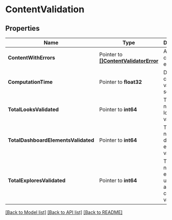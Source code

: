 # ContentValidation

## Properties

Name | Type | Description | Notes
------------ | ------------- | ------------- | -------------
**ContentWithErrors** | Pointer to [**[]ContentValidatorError**](ContentValidatorError.md) | A list of content errors | [optional] [readonly] 
**ComputationTime** | Pointer to **float32** | Duration of content validation in seconds | [optional] [readonly] 
**TotalLooksValidated** | Pointer to **int64** | The number of looks validated | [optional] [readonly] 
**TotalDashboardElementsValidated** | Pointer to **int64** | The number of dashboard elements validated | [optional] [readonly] 
**TotalExploresValidated** | Pointer to **int64** | The number of explores used across all content validated | [optional] [readonly] 

[[Back to Model list]](../README.md#documentation-for-models) [[Back to API list]](../README.md#documentation-for-api-endpoints) [[Back to README]](../README.md)


